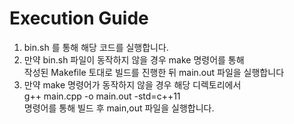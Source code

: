 # Execution Guide

1. bin.sh 를 통해 해당 코드를 실행합니다.		
2. 만약 bin.sh 파일이 동작하지 않을 경우 make 명령어를 통해 	  
작성된 Makefile 토대로 빌드를 진행한 뒤 main.out 파일을 실행합니다 	
3. 만약 make 명령어가 동작하지 않을 경우 해당 디렉토리에서  	
g++ main.cpp -o main.out -std=c++11 	
명령어를 통해 빌드 후 main,out 파일을 실행합니다. 	
